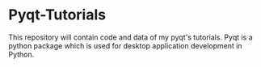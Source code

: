 # Pyqt-Tutorials
This repository will contain code and data of my pyqt's tutorials. Pyqt is a python package which is used for desktop application development in Python.
